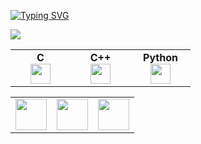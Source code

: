 <a href="https://git.io/typing-svg"><img src="https://readme-typing-svg.demolab.com?font=Fira+Code&weight=900&size=30&duration=1500&pause=1000&color=1E9DE6&center=true&vCenter=true&width=435&lines=Hello%2C+World!;I'm+Rafael+Volkmer" alt="Typing SVG" /></a>

 <img src="https://media.giphy.com/media/xT9IgyaftFIcZNphcI/giphy.gif" />

<table width="320px">
    <tbody>
        <tr valign="top">
            <td width="80px" align="center">
            <span><strong>C</strong></span><br>
            <img height="32px" src="https://cdn.jsdelivr.net/gh/devicons/devicon/icons/c/c-original.svg" />
            </td>
            <td width="80px" align="center">
            <span><strong>C++</strong></span><br>
            <img height="32" src="https://cdn.jsdelivr.net/gh/devicons/devicon/icons/cplusplus/cplusplus-original.svg" />
            </td>
            <td width="80px" align="center">
            <span><strong>Python</strong></span><br>
            <img height="32" src="https://cdn.jsdelivr.net/gh/devicons/devicon/icons/python/python-original.svg" />
            </td>
        </tr>
    </tbody>
</table>

<table>
    <tbody>
        <tr>
            <td><a href="www.linkedin.com/in/rafael-volkmer-b7637922a">
            <img height="50" src="https://www.vectorlogo.zone/logos/linkedin/linkedin-ar21.svg" />
            </a></td>
            <td><a href="https://open.spotify.com/user/jj4ixeaxzhwtnqhio5xcg8cuq?si=195add63b677449f">
            <img height="50" src="https://www.vectorlogo.zone/logos/spotify/spotify-ar21.svg"/>
            </a></td>
            <td><a href="https://instagram.com/rafael.v.volkmer?igshid=MzNlNGNkZWQ4Mg==">
            <img height="50" src="https://www.vectorlogo.zone/logos/instagram/instagram-ar21.svg"/>
            </a></td>
        </tr>
    </tbody>
</table>

